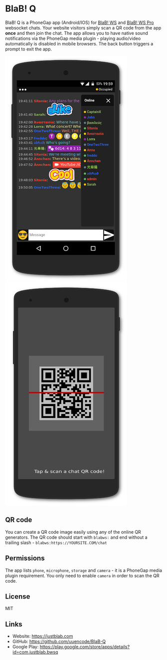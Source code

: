 # BlaB! Q


BlaB! Q is a PhoneGap app (Android/IOS) for [BlaB! WS](https://justblab.com) and [BlaB! WS Pro](https://justblab.com) websocket chats. Your website visitors simply scan a QR code from the app **once** and then join the chat. The app allows you to have native sound notifications via the PhoneGap media plugin - playing audio/video automatically is disabled in mobile browsers. The back button triggers a prompt to exit the app.

![Alt text](/bwsq.png "void")
![Alt text](/bwsqe.png "void")

## QR code

You can create a QR code image easily using any of the online QR generators. The QR code should start with `blabws:` and end without a trailing slash - `blabws:https://YOURSITE.COM/chat`


## Permissions

The app lists `phone`, `microphone`, `storage` and `camera` - it is a PhoneGap media plugin requirement. You only need to enable `camera` in order to scan the QR code.


## License

MIT

## Links

* Website: https://justblab.com
* GitHub: https://github.com/uuencode/BlaB-Q
* Google Play: https://play.google.com/store/apps/details?id=com.justblab.bwsq
